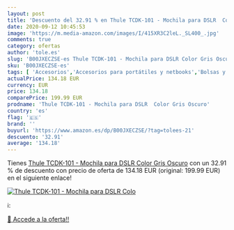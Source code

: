 ```yaml
---
layout: post
title: 'Descuento del 32.91 % en Thule TCDK-101 - Mochila para DSLR  Colo'
date: 2020-09-12 10:45:53
image: 'https://m.media-amazon.com/images/I/415XR3C2leL._SL400_.jpg'
comments: true
category: ofertas
author: 'tole.es'
slug: 'B00JXECZSE-es Thule TCDK-101 - Mochila para DSLR Color Gris Oscuro'
sku: 'B00JXECZSE-es'
tags: [ 'Accesorios','Accesorios para portátiles y netbooks','Bolsas y fundas para portátiles y netbooks','Informática','Mochilas para portátiles y netbooks','mochila', ]
actualPrice: 134.18 EUR
currency: EUR
price: 134.18
comparePrice: 199.99 EUR
prodname: 'Thule TCDK-101 - Mochila para DSLR  Color Gris Oscuro'
country: 'es'
flag: '🇪🇸'
brand: ''
buyurl: 'https://www.amazon.es/dp/B00JXECZSE/?tag=tolees-21'
descuento: '32.91'
average: '134.18'
---
```


Tienes [Thule TCDK-101 - Mochila para DSLR  Color Gris Oscuro](https://www.amazon.es/dp/B00JXECZSE/?tag=tolees-21) con un 32.91 % de descuento con precio de oferta de 134.18 EUR (original: 199.99 EUR) en el siguiente enlace!

[![Thule TCDK-101 - Mochila para DSLR  Colo](https://m.media-amazon.com/images/I/415XR3C2leL._SL400_.jpg)](https://www.amazon.es/dp/B00JXECZSE/?tag=tolees-21)

ℹ️:


[🛒 Accede a la oferta!!](https://www.amazon.es/dp/B00JXECZSE/?tag=tolees-21)
